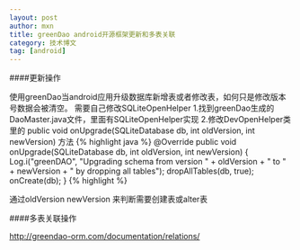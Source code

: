 ```yaml
---
layout: post
author: mxn
title: greenDao android开源框架更新和多表关联
category: 技术博文
tag: [android]
---
```


####更新操作


使用greenDao当android应用升级数据库新增表或者修改表，如何只是修改版本号数据会被清空。
需要自己修改SQLiteOpenHelper
1.找到greenDao生成的DaoMaster.java文件，里面有SQLiteOpenHelper实现
2.修改DevOpenHelper类里的   public void onUpgrade(SQLiteDatabase db, int oldVersion, int newVersion) 方法
{% highlight java %}
 @Override
        public void onUpgrade(SQLiteDatabase db, int oldVersion, int newVersion) {
            Log.i("greenDAO", "Upgrading schema from version " + oldVersion + " to " + newVersion + " by dropping all tables");
            dropAllTables(db, true);
            onCreate(db);
        }
     {% highlight  %}   
        
通过oldVersion newVersion 来判断需要创建表或alter表


####多表关联操作

http://greendao-orm.com/documentation/relations/

